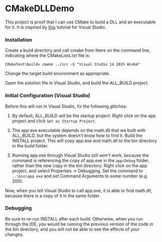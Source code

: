 CMakeDLLDemo
==========================

This project is proof that I can use CMake to build a DLL and an executable for it. It is inspired by [this](http://cognitivewaves.wordpress.com/cmake-and-visual-studio/) tutorial for Visual Studio.

### Installation

Create a build directory and call cmake from there on the command line, indicating where the CMakeLists.txt file is:

	CMakeTest\build> cmake ../src -G "Visual Studio 14 2015 Win64"

Change the target build environment as appropriate.

Open the solution file in Visual Studio, and build the ALL_BUILD project.

### Initial Configuration (Visual Studio)

Before this will run in Visual Studio, fix the following glitches:

1) By default, ALL_BUILD will be the startup project. Right click on the app project and click `Set as Startup Project`.

2) The app.exe executable depends on the math.dll that we built with ALL_BUILD, but the system doesn't know how to find it. Build the INSTALL project. This will copy app.exe and math.dll to the bin directory in the build folder.

3) Running app.exe through Visual Studio still won't work, because the command is referencing the copy of app.exe in the `app/Debug` folder, rather than the new copy in the bin directory. Right click on the app project, and select Properties -> Debugging. Set the command to `..\bin\app.exe` and set Command Arguments to some number (e.g. 200).

Now, when you tell Visual Studio to call app.exe, it is able to find math.dll, because there is a copy of it in the same folder.

### Debugging

Be sure to re-run INSTALL after each build. Otherwise, when you run through the IDE, you would be running the previous version of the code in the bin directory, and you will not be able to see the effects of your changes.

